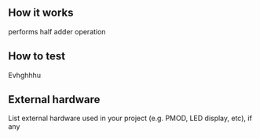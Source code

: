 <!---

This file is used to generate your project datasheet. Please fill in the information below and delete any unused
sections.

You can also include images in this folder and reference them in the markdown. Each image must be less than
512 kb in size, and the combined size of all images must be less than 1 MB.
-->

## How it works

performs half adder operation
## How to test

Evhghhhu

## External hardware

List external hardware used in your project (e.g. PMOD, LED display, etc), if any
